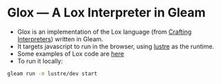 # Glox — A Lox Interpreter in Gleam

- Glox is an implementation of the Lox language (from [Crafting Interpreters](https://craftinginterpreters.com)) written in Gleam.
- It targets javascript to run in the browser, using [lustre](https://hexdocs.pm/lustre/index.html) as the runtime.
- Some examples of Lox code are [here](https://github.com/munificent/craftinginterpreters/tree/01e6f5b8f3e5dfa65674c2f9cf4700d73ab41cf8/test/scanning)
- To run it locally:
```sh
gleam run -m lustre/dev start
```
